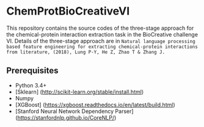 # ChemProtBioCreativeVI
This repository contains the source codes of the three-stage approach for the chemical-protein interaction extraction task in the BioCreative challenge VI. Details of the three-stage approach are in  `Natural language processing based feature engineering for extracting chemical-protein interactions from literature, (2018), Lung P-Y, He Z, Zhao T & Zhang J.`

## Prerequisites
* Python 3.4+
* [Sklearn] (http://scikit-learn.org/stable/install.html)
* Numpy
* [XGBoost] (https://xgboost.readthedocs.io/en/latest/build.html)
* [Stanford Neural Network Dependency Parser] (https://stanfordnlp.github.io/CoreNLP/)
